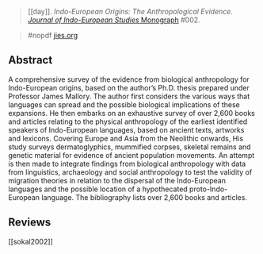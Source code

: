 > [[day]]. *Indo-European Origins: The Anthropological Evidence*. [*Journal of Indo-European Studies* Monograph](jies-m.md) #002.


> #nopdf [jies.org](https://www.jies.org/DOCS/monojpgs/Day.html)

## Abstract
A comprehensive survey of the evidence from biological anthropology for Indo-European origins, based on the author’s Ph.D. thesis prepared under Professor James Mallory. The author first considers the various ways that languages can spread and the possible biological implications of these expansions. He then embarks on an exhaustive survey of over 2,600 books and articles relating to the physical anthropology of the earliest identified speakers of Indo-European languages, based on ancient texts, artworks and lexicons. Covering Europe and Asia from the Neolithic onwards, His study surveys dermatoglyphics, mummified corpses, skeletal remains and genetic material for evidence of ancient population movements. An attempt is then made to integrate findings from biological anthropology with data from linguistics, archaeology and social anthropology to test the validity of migration theories in relation to the dispersal of the Indo-European languages and the possible location of a hypothecated proto-Indo-European language. The bibliography lists over 2,600 books and articles.


## Reviews
[[sokal2002]]